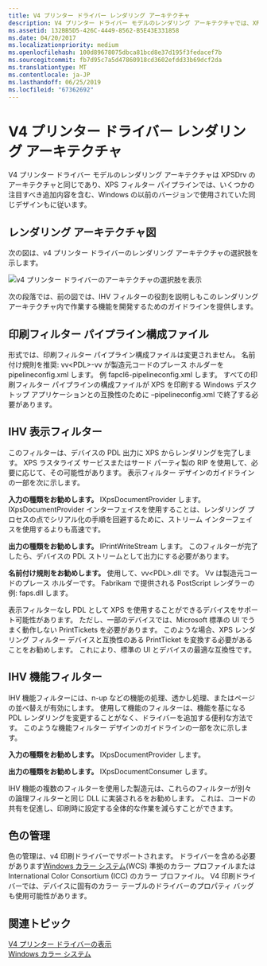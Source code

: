 ```yaml
---
title: V4 プリンター ドライバー レンダリング アーキテクチャ
description: V4 プリンター ドライバー モデルのレンダリング アーキテクチャでは、XPSDrv アーキテクチャと同じです。
ms.assetid: 132BB5D5-426C-4449-8562-B5E43E331858
ms.date: 04/20/2017
ms.localizationpriority: medium
ms.openlocfilehash: 100d89678075dbca81bcd8e37d195f3fedacef7b
ms.sourcegitcommit: fb7d95c7a5d47860918cd3602efdd33b69dcf2da
ms.translationtype: MT
ms.contentlocale: ja-JP
ms.lasthandoff: 06/25/2019
ms.locfileid: "67362692"
---
```

# <a name="v4-printer-driver-rendering-architecture"></a>V4 プリンター ドライバー レンダリング アーキテクチャ


V4 プリンター ドライバー モデルのレンダリング アーキテクチャは XPSDrv のアーキテクチャと同じであり、XPS フィルター パイプラインでは、いくつかの注目すべき追加内容を含む、Windows の以前のバージョンで使用されていた同じデザインもに従います。

## <a name="rendering-architecture-diagram"></a>レンダリング アーキテクチャ図


次の図は、v4 プリンター ドライバーのレンダリング アーキテクチャの選択肢を示します。

![v4 プリンター ドライバーのアーキテクチャの選択肢を表示](images/v4xpsdrvarch.png)

次の段落では、前の図では、IHV フィルターの役割を説明しもこのレンダリング アーキテクチャ内で作業する機能を開発するためのガイドラインを提供します。

## <a name="print-filter-pipeline-configuration-file"></a>印刷フィルター パイプライン構成ファイル


形式では、印刷フィルター パイプライン構成ファイルは変更されません。 名前付け規則を推奨: vv&lt;PDL&gt;-vv が製造元コードのプレース ホルダーを pipelineconfig.xml します。 例 fapcl6-pipelineconfig.xml します。 すべての印刷フィルター パイプラインの構成ファイルが XPS を印刷する Windows デスクトップ アプリケーションとの互換性のために –pipelineconfig.xml で終了する必要があります。

## <a name="ihv-rendering-filter"></a>IHV 表示フィルター


このフィルターは、デバイスの PDL 出力に XPS からレンダリングを完了します。 XPS ラスタライズ サービスまたはサード パーティ製の RIP を使用して、必要に応じて、その可能性があります。 表示フィルター デザインのガイドラインの一部を次に示します。

**入力の種類をお勧めします。** IXpsDocumentProvider します。
IXpsDocumentProvider インターフェイスを使用することは、レンダリング プロセスの点でシリアル化の手順を回避するために、ストリーム インターフェイスを使用するよりも高速です。

**出力の種類をお勧めします。** IPrintWriteStream します。
このフィルターが完了したら、デバイスの PDL ストリームとして出力にする必要があります。

**名前付け規則をお勧めします。** 使用して、vv&lt;PDL&gt;.dll です。
Vv は製造元コードのプレース ホルダーです。 Fabrikam で提供される PostScript レンダラーの例: faps.dll します。

表示フィルターなし PDL として XPS を使用することができるデバイスをサポート可能性があります。 ただし、一部のデバイスでは、Microsoft 標準の UI でうまく動作しない PrintTickets を必要があります。 このような場合、XPS レンダリング フィルター デバイスと互換性のある PrintTicket を変換する必要があることをお勧めします。 これにより、標準の UI とデバイスの最適な互換性です。

## <a name="ihv-feature-filter"></a>IHV 機能フィルター


IHV 機能フィルターには、n-up などの機能の処理、透かし処理、またはページの並べ替えが有効にします。 使用して機能のフィルターは、機能を基になる PDL レンダリングを変更することがなく、ドライバーを追加する便利な方法です。 このような機能フィルター デザインのガイドラインの一部を次に示します。

**入力の種類をお勧めします。** IXpsDocumentProvider します。

**出力の種類をお勧めします。** IXpsDocumentConsumer します。

IHV 機能の複数のフィルターを使用した製造元は、これらのフィルターが別々 の論理フィルターと同じ DLL に実装されるをお勧めします。 これは、コードの共有を促進し、印刷時に設定する全体的な作業を減らすことができます。

## <a name="color-management"></a>色の管理


色の管理は、v4 印刷ドライバーでサポートされます。 ドライバーを含める必要があります[Windows カラー システム](https://docs.microsoft.com/windows-hardware/drivers/ddi/content/_print/index)(WCS) 準拠のカラー プロファイルまたは International Color Consortium (ICC) のカラー プロファイル。 V4 印刷ドライバーでは、デバイスに固有のカラー テーブルのドライバーのプロパティ バッグも使用可能性があります。

## <a name="related-topics"></a>関連トピック
[V4 プリンター ドライバーの表示](v4-driver-rendering.md)  
[Windows カラー システム](https://docs.microsoft.com/windows-hardware/drivers/ddi/content/_print/index)  



